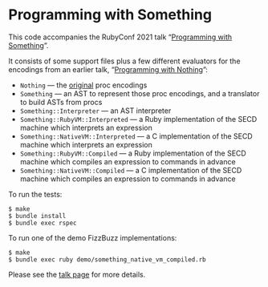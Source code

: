 # Programming with Something

This code accompanies the RubyConf 2021 talk “[Programming with
Something](https://tomstu.art/programming-with-something)”.

It consists of some support files plus a few different evaluators for the
encodings from an earlier talk, “[Programming with
Nothing](https://tomstu.art/programming-with-nothing)”:

* `Nothing` — the [original](https://github.com/tomstuart/nothing) proc
  encodings
* `Something` — an AST to represent those proc encodings, and a translator to
  build ASTs from procs
* `Something::Interpreter` — an AST interpreter
* `Something::RubyVM::Interpreted` — a Ruby implementation of the SECD machine
  which interprets an expression
* `Something::NativeVM::Interpreted` — a C implementation of the SECD machine
  which interprets an expression
* `Something::RubyVM::Compiled` — a Ruby implementation of the SECD machine
  which compiles an expression to commands in advance
* `Something::NativeVM::Compiled` — a C implementation of the SECD machine
  which compiles an expression to commands in advance

To run the tests:

```
$ make
$ bundle install
$ bundle exec rspec
```

To run one of the demo FizzBuzz implementations:

```
$ make
$ bundle exec ruby demo/something_native_vm_compiled.rb
```

Please see the [talk page](https://tomstu.art/programming-with-something) for
more details.
